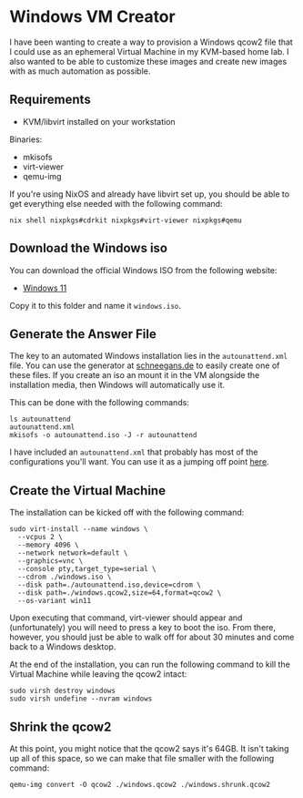 # Windows VM Creator

I have been wanting to create a way to provision a Windows qcow2 file that I could use as an ephemeral Virtual Machine in my KVM-based home lab.
I also wanted to be able to customize these images and create new images with as much automation as possible.

## Requirements

- KVM/libvirt installed on your workstation

Binaries:
- mkisofs
- virt-viewer
- qemu-img

If you're using NixOS and already have libvirt set up, you should be able to get everything else needed with the following command:

```
nix shell nixpkgs#cdrkit nixpkgs#virt-viewer nixpkgs#qemu
```

## Download the Windows iso

You can download the official Windows ISO from the following website:

- [Windows 11](https://www.microsoft.com/software-download/windows11)

Copy it to this folder and name it `windows.iso`.

## Generate the Answer File

The key to an automated Windows installation lies in the `autounattend.xml` file.
You can use the generator at [schneegans.de](https://schneegans.de/windows/unattend-generator/) to easily create one of these files.
If you create an iso an mount it in the VM alongside the installation media, then Windows will automatically use it.

This can be done with the following commands:

```
ls autounattend
autounattend.xml
mkisofs -o autounattend.iso -J -r autounattend
```

I have included an `autounattend.xml` that probably has most of the configurations you'll want.
You can use it as a jumping off point [here](https://schneegans.de/windows/unattend-generator/?LanguageMode=Unattended&UILanguage=en-US&UserLocale=en-US&KeyboardLayout=0409%3A00000409&ProcessorArchitecture=amd64&BypassRequirementsCheck=true&BypassNetworkCheck=true&ComputerNameMode=Random&TimeZoneMode=Explicit&TimeZone=UTC&PartitionMode=Unattended&PartitionLayout=GPT&EspSize=300&RecoveryMode=None&WindowsEditionMode=Unattended&WindowsEdition=pro&UserAccountMode=Unattended&AccountName0=Admin&AccountPassword0=password&AccountGroup0=Administrators&AccountName1=User&AccountPassword1=password&AccountGroup1=Users&AccountName2=&AccountName3=&AccountName4=&AutoLogonMode=Own&LockoutMode=Default&DisableSystemRestore=true&EnableLongPaths=true&EnableRemoteDesktop=true&AllowPowerShellScripts=true&DisableLastAccess=true&DisableAppSuggestions=true&WifiMode=Skip&ExpressSettings=DisableAll&Remove3DViewer=true&RemoveCalculator=true&RemoveCamera=true&RemoveClipchamp=true&RemoveClock=true&RemoveCortana=true&RemoveDevHome=true&RemoveFeedbackHub=true&RemoveGetHelp=true&RemoveInternetExplorer=true&RemoveMaps=true&RemoveMathInputPanel=true&RemoveZuneVideo=true&RemoveNews=true&RemoveNotepadClassic=true&RemoveNotepad=true&RemoveOffice365=true&RemoveOneDrive=true&RemoveOneNote=true&RemoveOpenSSHClient=true&RemoveOutlook=true&RemovePaint=true&RemovePaint3D=true&RemovePeople=true&RemovePhotos=true&RemovePowerAutomate=true&RemovePowerShellISE=true&RemoveQuickAssist=true&RemoveSkype=true&RemoveSnippingTool=true&RemoveSolitaire=true&RemoveStepsRecorder=true&RemoveStickyNotes=true&RemoveTeams=true&RemoveGetStarted=true&RemoveToDo=true&RemoveVoiceRecorder=true&RemoveWeather=true&RemoveWindowsMediaPlayer=true&RemoveZuneMusic=true&RemoveWindowsTerminal=true&RemoveWordPad=true&RemoveXboxApps=true&RemoveYourPhone=true&WdacMode=Skip&Error=).

## Create the Virtual Machine

The installation can be kicked off with the following command:

```
sudo virt-install --name windows \
  --vcpus 2 \
  --memory 4096 \
  --network network=default \
  --graphics=vnc \
  --console pty,target_type=serial \
  --cdrom ./windows.iso \
  --disk path=./autounattend.iso,device=cdrom \
  --disk path=./windows.qcow2,size=64,format=qcow2 \
  --os-variant win11 
```

Upon executing that command, virt-viewer should appear and (unfortunately) you will need to press a key to boot the iso.
From there, however, you should just be able to walk off for about 30 minutes and come back to a Windows desktop.

At the end of the installation, you can run the following command to kill the Virtual Machine while leaving the qcow2 intact:
```
sudo virsh destroy windows
sudo virsh undefine --nvram windows
```

## Shrink the qcow2

At this point, you might notice that the qcow2 says it's 64GB.
It isn't taking up all of this space, so we can make that file smaller with the following command:

```
qemu-img convert -O qcow2 ./windows.qcow2 ./windows.shrunk.qcow2
```
